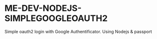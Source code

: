 # ME-DEV-NODEJS-SIMPLEGOOGLEOAUTH2
Simple oauth2 login with Google Authentificator. Using Nodejs &amp; passport
